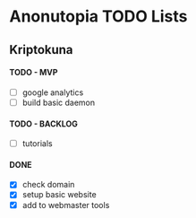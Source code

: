 # Anonutopia TODO Lists

## Kriptokuna

#### TODO - MVP

- [ ] google analytics
- [ ] build basic daemon

#### TODO - BACKLOG

- [ ] tutorials

#### DONE

- [x] check domain
- [x] setup basic website
- [x] add to webmaster tools
